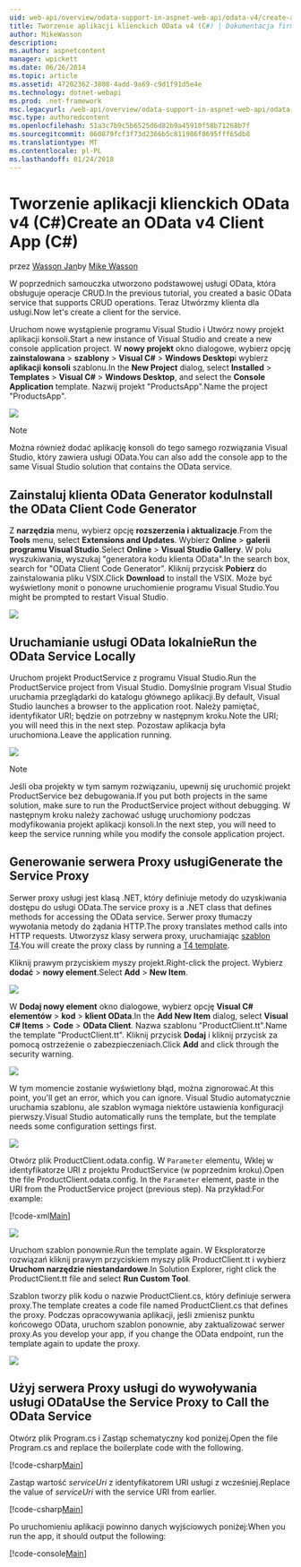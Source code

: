 ```yaml
---
uid: web-api/overview/odata-support-in-aspnet-web-api/odata-v4/create-an-odata-v4-client-app
title: Tworzenie aplikacji klienckich OData v4 (C#) | Dokumentacja firmy Microsoft
author: MikeWasson
description: 
ms.author: aspnetcontent
manager: wpickett
ms.date: 06/26/2014
ms.topic: article
ms.assetid: 47202362-3808-4add-9a69-c9d1f91d5e4e
ms.technology: dotnet-webapi
ms.prod: .net-framework
msc.legacyurl: /web-api/overview/odata-support-in-aspnet-web-api/odata-v4/create-an-odata-v4-client-app
msc.type: authoredcontent
ms.openlocfilehash: 51a3c7b9c5b6525d6d82b9a45910f58b71268b7f
ms.sourcegitcommit: 060879fcf3f73d2366b5c811986f8695fff65db8
ms.translationtype: MT
ms.contentlocale: pl-PL
ms.lasthandoff: 01/24/2018
---
```

<a name="create-an-odata-v4-client-app-c"></a><span data-ttu-id="126ee-102">Tworzenie aplikacji klienckich OData v4 (C#)</span><span class="sxs-lookup"><span data-stu-id="126ee-102">Create an OData v4 Client App (C#)</span></span>
====================
<span data-ttu-id="126ee-103">przez [Wasson Jan](https://github.com/MikeWasson)</span><span class="sxs-lookup"><span data-stu-id="126ee-103">by [Mike Wasson](https://github.com/MikeWasson)</span></span>

<span data-ttu-id="126ee-104">W poprzednich samouczka utworzono podstawowej usługi OData, która obsługuje operacje CRUD.</span><span class="sxs-lookup"><span data-stu-id="126ee-104">In the previous tutorial, you created a basic OData service that supports CRUD operations.</span></span> <span data-ttu-id="126ee-105">Teraz Utwórzmy klienta dla usługi.</span><span class="sxs-lookup"><span data-stu-id="126ee-105">Now let's create a client for the service.</span></span>

<span data-ttu-id="126ee-106">Uruchom nowe wystąpienie programu Visual Studio i Utwórz nowy projekt aplikacji konsoli.</span><span class="sxs-lookup"><span data-stu-id="126ee-106">Start a new instance of Visual Studio and create a new console application project.</span></span> <span data-ttu-id="126ee-107">W **nowy projekt** okno dialogowe, wybierz opcję **zainstalowana** &gt; **szablony** &gt; **Visual C#** &gt; **Windows Desktop**i wybierz **aplikacji konsoli** szablonu.</span><span class="sxs-lookup"><span data-stu-id="126ee-107">In the **New Project** dialog, select **Installed** &gt; **Templates** &gt; **Visual C#** &gt; **Windows Desktop**, and select the **Console Application** template.</span></span> <span data-ttu-id="126ee-108">Nazwij projekt &quot;ProductsApp&quot;.</span><span class="sxs-lookup"><span data-stu-id="126ee-108">Name the project &quot;ProductsApp&quot;.</span></span>

![](create-an-odata-v4-client-app/_static/image1.png)

> [!NOTE]
> <span data-ttu-id="126ee-109">Można również dodać aplikację konsoli do tego samego rozwiązania Visual Studio, który zawiera usługi OData.</span><span class="sxs-lookup"><span data-stu-id="126ee-109">You can also add the console app to the same Visual Studio solution that contains the OData service.</span></span>


## <a name="install-the-odata-client-code-generator"></a><span data-ttu-id="126ee-110">Zainstaluj klienta OData Generator kodu</span><span class="sxs-lookup"><span data-stu-id="126ee-110">Install the OData Client Code Generator</span></span>

<span data-ttu-id="126ee-111">Z **narzędzia** menu, wybierz opcję **rozszerzenia i aktualizacje**.</span><span class="sxs-lookup"><span data-stu-id="126ee-111">From the **Tools** menu, select **Extensions and Updates**.</span></span> <span data-ttu-id="126ee-112">Wybierz **Online** &gt; **galerii programu Visual Studio**.</span><span class="sxs-lookup"><span data-stu-id="126ee-112">Select **Online** &gt; **Visual Studio Gallery**.</span></span> <span data-ttu-id="126ee-113">W polu wyszukiwania, wyszukaj &quot;generatora kodu klienta OData&quot;.</span><span class="sxs-lookup"><span data-stu-id="126ee-113">In the search box, search for &quot;OData Client Code Generator&quot;.</span></span> <span data-ttu-id="126ee-114">Kliknij przycisk **Pobierz** do zainstalowania pliku VSIX.</span><span class="sxs-lookup"><span data-stu-id="126ee-114">Click **Download** to install the VSIX.</span></span> <span data-ttu-id="126ee-115">Może być wyświetlony monit o ponowne uruchomienie programu Visual Studio.</span><span class="sxs-lookup"><span data-stu-id="126ee-115">You might be prompted to restart Visual Studio.</span></span>

[![](create-an-odata-v4-client-app/_static/image3.png)](create-an-odata-v4-client-app/_static/image2.png)

## <a name="run-the-odata-service-locally"></a><span data-ttu-id="126ee-116">Uruchamianie usługi OData lokalnie</span><span class="sxs-lookup"><span data-stu-id="126ee-116">Run the OData Service Locally</span></span>

<span data-ttu-id="126ee-117">Uruchom projekt ProductService z programu Visual Studio.</span><span class="sxs-lookup"><span data-stu-id="126ee-117">Run the ProductService project from Visual Studio.</span></span> <span data-ttu-id="126ee-118">Domyślnie program Visual Studio uruchamia przeglądarki do katalogu głównego aplikacji.</span><span class="sxs-lookup"><span data-stu-id="126ee-118">By default, Visual Studio launches a browser to the application root.</span></span> <span data-ttu-id="126ee-119">Należy pamiętać, identyfikator URI; będzie on potrzebny w następnym kroku.</span><span class="sxs-lookup"><span data-stu-id="126ee-119">Note the URI; you will need this in the next step.</span></span> <span data-ttu-id="126ee-120">Pozostaw aplikacja była uruchomiona.</span><span class="sxs-lookup"><span data-stu-id="126ee-120">Leave the application running.</span></span>

![](create-an-odata-v4-client-app/_static/image4.png)

> [!NOTE]
> <span data-ttu-id="126ee-121">Jeśli oba projekty w tym samym rozwiązaniu, upewnij się uruchomić projekt ProductService bez debugowania.</span><span class="sxs-lookup"><span data-stu-id="126ee-121">If you put both projects in the same solution, make sure to run the ProductService project without debugging.</span></span> <span data-ttu-id="126ee-122">W następnym kroku należy zachować usługę uruchomiony podczas modyfikowania projekt aplikacji konsoli.</span><span class="sxs-lookup"><span data-stu-id="126ee-122">In the next step, you will need to keep the service running while you modify the console application project.</span></span>


## <a name="generate-the-service-proxy"></a><span data-ttu-id="126ee-123">Generowanie serwera Proxy usługi</span><span class="sxs-lookup"><span data-stu-id="126ee-123">Generate the Service Proxy</span></span>

<span data-ttu-id="126ee-124">Serwer proxy usługi jest klasą .NET, który definiuje metody do uzyskiwania dostępu do usługi OData.</span><span class="sxs-lookup"><span data-stu-id="126ee-124">The service proxy is a .NET class that defines methods for accessing the OData service.</span></span> <span data-ttu-id="126ee-125">Serwer proxy tłumaczy wywołania metody do żądania HTTP.</span><span class="sxs-lookup"><span data-stu-id="126ee-125">The proxy translates method calls into HTTP requests.</span></span> <span data-ttu-id="126ee-126">Utworzysz klasy serwera proxy, uruchamiając [szablon T4](https://msdn.microsoft.com/library/bb126445.aspx).</span><span class="sxs-lookup"><span data-stu-id="126ee-126">You will create the proxy class by running a [T4 template](https://msdn.microsoft.com/library/bb126445.aspx).</span></span>

<span data-ttu-id="126ee-127">Kliknij prawym przyciskiem myszy projekt.</span><span class="sxs-lookup"><span data-stu-id="126ee-127">Right-click the project.</span></span> <span data-ttu-id="126ee-128">Wybierz **dodać** &gt; **nowy element**.</span><span class="sxs-lookup"><span data-stu-id="126ee-128">Select **Add** &gt; **New Item**.</span></span>

![](create-an-odata-v4-client-app/_static/image5.png)

<span data-ttu-id="126ee-129">W **Dodaj nowy element** okno dialogowe, wybierz opcję **Visual C# elementów** &gt; **kod** &gt; **klient OData**.</span><span class="sxs-lookup"><span data-stu-id="126ee-129">In the **Add New Item** dialog, select **Visual C# Items** &gt; **Code** &gt; **OData Client**.</span></span> <span data-ttu-id="126ee-130">Nazwa szablonu &quot;ProductClient.tt&quot;.</span><span class="sxs-lookup"><span data-stu-id="126ee-130">Name the template &quot;ProductClient.tt&quot;.</span></span> <span data-ttu-id="126ee-131">Kliknij przycisk **Dodaj** i kliknij przycisk za pomocą ostrzeżenie o zabezpieczeniach.</span><span class="sxs-lookup"><span data-stu-id="126ee-131">Click **Add** and click through the security warning.</span></span>

[![](create-an-odata-v4-client-app/_static/image7.png)](create-an-odata-v4-client-app/_static/image6.png)

<span data-ttu-id="126ee-132">W tym momencie zostanie wyświetlony błąd, można zignorować.</span><span class="sxs-lookup"><span data-stu-id="126ee-132">At this point, you'll get an error, which you can ignore.</span></span> <span data-ttu-id="126ee-133">Visual Studio automatycznie uruchamia szablonu, ale szablon wymaga niektóre ustawienia konfiguracji pierwszy.</span><span class="sxs-lookup"><span data-stu-id="126ee-133">Visual Studio automatically runs the template, but the template needs some configuration settings first.</span></span>

[![](create-an-odata-v4-client-app/_static/image9.png)](create-an-odata-v4-client-app/_static/image8.png)

<span data-ttu-id="126ee-134">Otwórz plik ProductClient.odata.config. W `Parameter` elementu, Wklej w identyfikatorze URI z projektu ProductService (w poprzednim kroku).</span><span class="sxs-lookup"><span data-stu-id="126ee-134">Open the file ProductClient.odata.config. In the `Parameter` element, paste in the URI from the ProductService project (previous step).</span></span> <span data-ttu-id="126ee-135">Na przykład:</span><span class="sxs-lookup"><span data-stu-id="126ee-135">For example:</span></span>

[!code-xml[Main](create-an-odata-v4-client-app/samples/sample1.xml)]

[![](create-an-odata-v4-client-app/_static/image11.png)](create-an-odata-v4-client-app/_static/image10.png)

<span data-ttu-id="126ee-136">Uruchom szablon ponownie.</span><span class="sxs-lookup"><span data-stu-id="126ee-136">Run the template again.</span></span> <span data-ttu-id="126ee-137">W Eksploratorze rozwiązań kliknij prawym przyciskiem myszy plik ProductClient.tt i wybierz **Uruchom narzędzie niestandardowe**.</span><span class="sxs-lookup"><span data-stu-id="126ee-137">In Solution Explorer, right click the ProductClient.tt file and select **Run Custom Tool**.</span></span>

<span data-ttu-id="126ee-138">Szablon tworzy plik kodu o nazwie ProductClient.cs, który definiuje serwera proxy.</span><span class="sxs-lookup"><span data-stu-id="126ee-138">The template creates a code file named ProductClient.cs that defines the proxy.</span></span> <span data-ttu-id="126ee-139">Podczas opracowywania aplikacji, jeśli zmienisz punktu końcowego OData, uruchom szablon ponownie, aby zaktualizować serwer proxy.</span><span class="sxs-lookup"><span data-stu-id="126ee-139">As you develop your app, if you change the OData endpoint, run the template again to update the proxy.</span></span>

![](create-an-odata-v4-client-app/_static/image12.png)

## <a name="use-the-service-proxy-to-call-the-odata-service"></a><span data-ttu-id="126ee-140">Użyj serwera Proxy usługi do wywoływania usługi OData</span><span class="sxs-lookup"><span data-stu-id="126ee-140">Use the Service Proxy to Call the OData Service</span></span>

<span data-ttu-id="126ee-141">Otwórz plik Program.cs i Zastąp schematyczny kod poniżej.</span><span class="sxs-lookup"><span data-stu-id="126ee-141">Open the file Program.cs and replace the boilerplate code with the following.</span></span>

[!code-csharp[Main](create-an-odata-v4-client-app/samples/sample2.cs)]

<span data-ttu-id="126ee-142">Zastąp wartość *serviceUri* z identyfikatorem URI usługi z wcześniej.</span><span class="sxs-lookup"><span data-stu-id="126ee-142">Replace the value of *serviceUri* with the service URI from earlier.</span></span>

[!code-csharp[Main](create-an-odata-v4-client-app/samples/sample3.cs)]

<span data-ttu-id="126ee-143">Po uruchomieniu aplikacji powinno danych wyjściowych poniżej:</span><span class="sxs-lookup"><span data-stu-id="126ee-143">When you run the app, it should output the following:</span></span>

[!code-console[Main](create-an-odata-v4-client-app/samples/sample4.cmd)]
